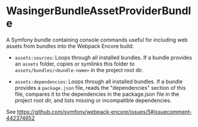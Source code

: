 WasingerBundleAssetProviderBundle
=================================

A Symfony bundle containing console commands useful for including
web assets from bundles into the Webpack Encore build:

- `assets:sources`: Loops through all installed bundles.
If a bundle provides an `assets` folder, copies or symlinks this folder
to `assets/bundles/<bundle-name>` in the project root dir.

- `assets:dependencies`: Loops through all installed bundles.
If a bundle provides a `package.json` file, reads the "dependencies" section
of this file, compares it to the dependencies in the package.json file
in the project root dir, and lists missing or incompatible dependencies.

See https://github.com/symfony/webpack-encore/issues/5#issuecomment-442374652
